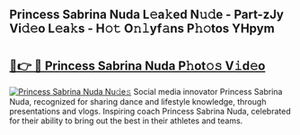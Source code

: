 ## Princess Sabrina Nuda L𝚎a𝚔ed N𝚞𝚍e - Part-zJy Vi𝚍𝚎o L𝚎a𝚔s - H𝚘𝚝 O𝚗𝚕yf𝚊ns P𝚑𝚘tos YHpym

# <h2><a href="http://kf9a4x.oniu.top/?m=Princess+Sabrina+Nuda">🔗👉 🔴 Princess Sabrina Nuda P𝚑ot𝚘𝚜 V𝚒d𝚎o</a></h2>

[![Princess Sabrina Nuda Nu𝚍e𝚜](https://i.imgur.com/0qMVB7G.gif)](http://kf9a4x.oniu.top/?m=Princess+Sabrina+Nuda)
Social media innovator Princess Sabrina Nuda, recognized for sharing dance and lifestyle knowledge, through presentations and vlogs. Inspiring coach Princess Sabrina Nuda, celebrated for their ability to bring out the best in their athletes and teams.  
